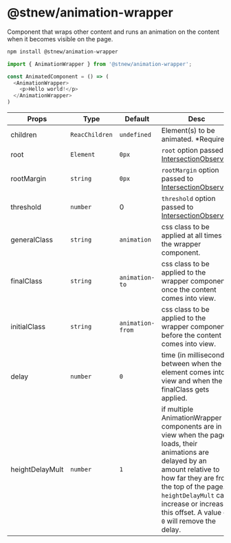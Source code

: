 # @stnew/animation-wrapper

Component that wraps other content and runs an animation on the content when it becomes visible on the page.

```sh
npm install @stnew/animation-wrapper
```

```javascript
import { AnimationWrapper } from '@stnew/animation-wrapper';

const AnimatedComponent = () => (
  <AnimationWrapper>
    <p>Hello world!</p>
  </AnimationWrapper>
)
```

Props           | Type           | Default          | Desc
--------------- | -------------- | ---------------- | ---
children        | `ReacChildren` | `undefined`      | Element(s) to be animated. *Required
root            | `Element`      | `0px`            | `root` option passed to [IntersectionObserver].
rootMargin      | `string`       | `0px`            | `rootMargin` option passed to [IntersectionObserver].
threshold       | `number`       | 0                | `threshold` option passed to [IntersectionObserver].
generalClass    | `string`       | `animation`      | css class to be applied at all times to the wrapper component.
finalClass      | `string`       | `animation-to`   | css class to be applied to the wrapper component once the content comes into view.
initialClass    | `string`       | `animation-from` | css class to be applied to the wrapper component before the content comes into view.
delay           | `number`       | `0`              | time (in milliseconds) between when the element comes into view and when the finalClass gets applied.
heightDelayMult | `number`       | `1`              | if multiple AnimationWrapper components are in view when the page loads, their animations are delayed by an amount relative to how far they are from the top of the page. `heightDelayMult` can increase or increase this offset. A value of `0` will remove the delay.

[intersectionobserver]: https://developer.mozilla.org/en-US/docs/Web/API/Intersection_Observer_API#Creating_an_intersection_observer
